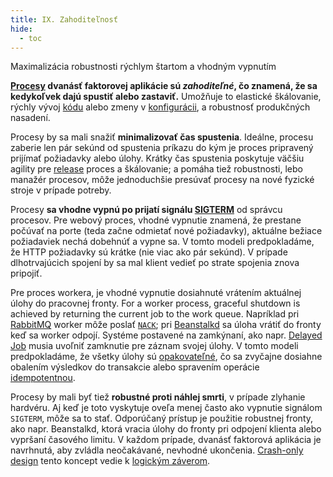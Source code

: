 ```yaml
---
title: IX. Zahoditeľnosť
hide:
  - toc
---
```

Maximalizácia robustnosti rýchlym štartom a vhodným vypnutím

**[Procesy](./processes.md) dvanásť faktorovej aplikácie sú *zahoditeľné*, čo znamená, že sa kedykoľvek dajú spustiť alebo zastaviť.**  Umožňuje to elastické škálovanie, rýchly vývoj [kódu](./codebase.md) alebo zmeny v [konfigurácii](./config.md), a robustnosť produkčných nasadení.

Procesy by sa mali snažiť **minimalizovať čas spustenia**.  Ideálne, procesu zaberie len pár sekúnd od spustenia príkazu do kým je proces pripravený prijímať požiadavky alebo úlohy.  Krátky čas spustenia poskytuje väčšiu agility pre [release](./build-release-run.md) proces a škálovanie; a pomáha tiež robustnosti, lebo manažér procesov, môže jednoduchšie presúvať procesy na nové fyzické stroje v prípade potreby.

Procesy **sa vhodne vypnú po prijatí signálu [SIGTERM](http://en.wikipedia.org/wiki/SIGTERM)** od správcu procesov.  Pre webový proces, vhodné vypnutie znamená, že prestane počúvať na porte (teda začne odmietať nové požiadavky), aktuálne bežiace požiadaviek nechá dobehnúť a vypne sa.  V tomto modeli predpokladáme, že HTTP požiadavky sú krátke (nie viac ako pár sekúnd). V prípade dlhotrvajúcich spojení by sa mal klient vedieť po strate spojenia znova pripojiť.

Pre proces workera, je vhodné vypnutie dosiahnuté vrátením aktuálnej úlohy do pracovnej fronty. For a worker process, graceful shutdown is achieved by returning the current job to the work queue.  Napríklad pri [RabbitMQ](http://www.rabbitmq.com/) worker môže poslať [`NACK`](http://www.rabbitmq.com/amqp-0-9-1-quickref.html#basic.nack); pri [Beanstalkd](https://beanstalkd.github.io) sa úloha vrátiť do fronty keď sa worker odpojí. Systéme postavené na zamkýnaní, ako napr. [Delayed Job](https://github.com/collectiveidea/delayed_job#readme) musia uvoľniť zamknutie pre záznam svojej úlohy.  V tomto modeli predpokladáme, že všetky úlohy sú [opakovateľné](http://en.wikipedia.org/wiki/Reentrant_%28subroutine%29), čo sa zvyčajne dosiahne obalením výsledkov do transakcie alebo spravením operácie  [idempotentnou](http://en.wikipedia.org/wiki/Idempotence).

Procesy by mali byť tiež **robustné proti náhlej smrti**, v prípade zlyhanie hardvéru.  Aj keď je toto vyskytuje oveľa menej často ako vypnutie signálom `SIGTERM`, môže sa to stať.  Odporúčaný prístup je použitie robustnej fronty, ako napr. Beanstalkd, ktorá vracia úlohy do fronty pri odpojení klienta alebo vypršaní časového limitu.  V každom prípade, dvanásť faktorová aplikácia je navrhnutá, aby zvládla neočakávané, nevhodné ukončenia. [Crash-only design](http://lwn.net/Articles/191059/) tento koncept vedie k [logickým záverom](http://docs.couchdb.org/en/latest/intro/overview.html).



